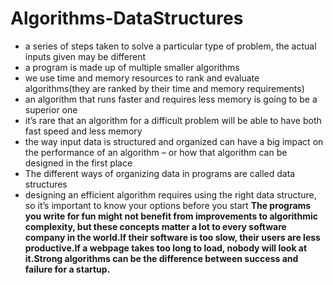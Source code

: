 # Algorithms-DataStructures
- a series of steps taken to solve a particular type of problem, the actual inputs given may be different
- a program is made up of multiple smaller algorithms
- we use time and memory resources to rank and evaluate algorithms(they are ranked by their time and memory requirements)
- an algorithm that runs faster and requires less memory is going to be a superior one
- it’s rare that an algorithm for a difficult problem will be able to have both fast speed and less memory
- the way input data is structured and organized can have a big impact on the performance of an algorithm – or how that algorithm can be designed in the first place
- The different ways of organizing data in programs are called data structures 
- designing an efficient algorithm requires using the right data structure, so it’s important to know your options before you start
**The programs you write for fun might not benefit from improvements to algorithmic complexity, but these concepts matter a lot to every software company in the world.If their software is too slow, their users are less productive.If a webpage takes too long to load, nobody will look at it.Strong algorithms can be the difference between success and failure for a startup.**

